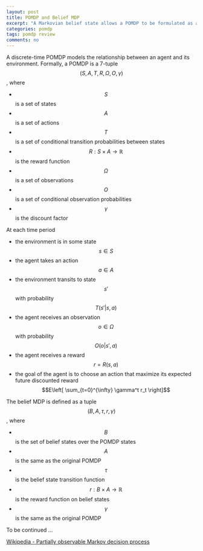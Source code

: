 ```yaml
---
layout: post
title: POMDP and Belief MDP
excerpt: "A Markovian belief state allows a POMDP to be formulated as a MDP where every belief is a state."
categories: pomdp
tags: pomdp review
comments: no
---
```


A discrete-time POMDP models the relationship between an agent and its environment. Formally, a POMDP is a 7-tuple $$(S, A, T, R, \Omega, O, \gamma)$$, where
- $$S$$ is a set of states
- $$A$$ is a set of actions
- $$T$$ is a set of conditional transition probabilities between states
- $$R: S \times A \rightarrow \mathbb{R}$$ is the reward function
- $$\Omega$$ is a set of observations
- $$O$$ is a set of conditional observation probabilities
- $$\gamma$$ is the discount factor

At each time period
- the environment is in some state $$s \in S$$
- the agent takes an action $$a \in A$$
- the environment transits to state $$s'$$ with probability $$T(s'\vert s, a)$$
- the agent receives an observation $$o \in \Omega$$ with probability $$O(o \vert s', a)$$
- the agent receives a reward $$r = R(s, a)$$
- the goal of the agent is to choose an action that maximize its expected future discounted reward $$E\left[ \sum_{t=0}^{\infty} \gamma^t r_t \right]$$

The belief MDP is defined as a tuple $$(B, A, \tau, r, \gamma)$$, where
- $$B$$ is the set of belief states over the POMDP states
- $$A$$ is the same as the original POMDP
- $$\tau$$ is the belief state transition function
- $$r: B \times A \rightarrow \mathbb{R}$$ is the reward function on belief states
- $$\gamma$$ is the same as the original POMDP

To be continued ...

[Wikipedia - Partially observable Markov decision process](https://en.wikipedia.org/wiki/Partially_observable_Markov_decision_process)
